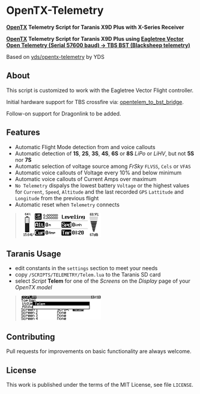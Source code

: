 # OpenTX-Telemetry
**[OpenTX](http://www.Open-TX.org) Telemetry Script for Taranis X9D Plus
with X-Series Receiver**

**[OpenTX](http://www.open-tx.org) Telemetry Script for Taranis X9D Plus using 
[Eagletree Vector Open Telemetry (Serial 57600 baud) -> TBS BST (Blacksheep telemetry)](https://github.com/pkurucz/opentelem_to_bst_bridge)**

Based on [yds/opentx-telemetry](https://github.com/yds/opentx-telemetry/tree/dRonin) by YDS

## About
This script is customized to work with the Eagletree Vector Flight controller.

Initial hardware support for TBS crossfire via: [opentelem_to_bst_bridge](https://github.com/pkurucz/opentelem_to_bst_bridge).

Follow-on support for Dragonlink to be added.

## Features
* Automatic Flight Mode detection from and voice callouts
* Automatic detection of **1S**, **2S**, **3S**, **4S**, **6S** or **8S**
  _LiPo_ or _LiHV_, but not **5S** nor **7S**
* Automatic selection of voltage source among _FrSky_ `FLVSS`, `Cels` or `VFAS`
* Automatic voice callouts of Voltage every 10% and below minimum
* Automatic voice callouts of Current Amps over maximum
* `No Telemetry` dispalys the lowest battery `Voltage` or the highest values
  for `Current`, `Speed`, `Altitude` and the last recorded `GPS`
  `Lattitude` and `Longitude` from the previous flight
* Automatic reset when `Telemetry` connects

> ![ScreenShot](screenshot.gif)

## Taranis Usage
* edit constants in the `settings` section to meet your needs
* copy `/SCRIPTS/TELEMETRY/Telem.lua` to the Taranis SD card
* select _Script_ **Telem** for one of the _Screens_ on the _Display_ page of your
  _OpenTX model_

> ![ScreenScript](screenscript.gif)

## Contributing
Pull requests for improvements on basic functionality are always welcome.

## License
This work is published under the terms of the MIT License, see file `LICENSE`.
